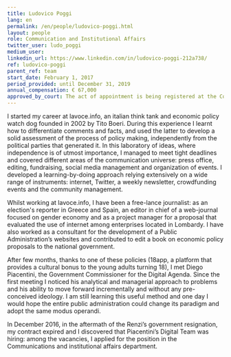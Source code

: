 ```yaml
---
title: Ludovico Poggi
lang: en
permalink: /en/people/ludovico-poggi.html
layout: people
role: Communication and Institutional Affairs
twitter_user: ludo_poggi
medium_user:
linkedin_url: https://www.linkedin.com/in/ludovico-poggi-212a738/
ref: ludovico-poggi
parent_ref: team
start_date: February 1, 2017
period_provided: until December 31, 2019
annual_compensation: € 67,000
approved_by_court: The act of appointment is being registered at the Court of Auditors
---
```

I started my career at lavoce.info, an italian think tank and economic policy watch dog founded in 2002 by Tito Boeri. During this experience I learnt how to differentiate comments and facts, and used the latter to develop a solid assessment of the process of policy making, independently from the political parties that generated it. In this laboratory of ideas, where independence is of utmost importance, I managed to meet tight deadlines and covered different areas of the communication universe: press office, editing, fundraising, social media management and organization of events. I developed a learning-by-doing approach relying extensively on a wide range of instruments: internet, Twitter, a weekly newsletter, crowdfunding events and the community management.

Whilst working at lavoce.info, I have been a free-lance journalist: as an election's reporter in Greece and Spain, an editor in chief of a web-journal focused on gender economy and as a project manager for a proposal that evaluated the use of internet among enterprises located in Lombardy. I have also worked as a consultant for the development of a Public Administration’s websites and contributed to edit a book on economic policy proposals to the national government.

After few months, thanks to one of these policies (18app, a platform that provides a cultural bonus to the young adults turning 18), I met Diego Piacentini, the Government Commissioner for the Digital Agenda. Since the first meeting I noticed his analytical and managerial approach to problems and his ability to move forward incrementally and without any pre-conceived ideology. I am still learning this useful method and one day I would hope the entire public administration could change its paradigm and adopt the same modus operandi.

In December 2016, in the aftermath of the Renzi’s government resignation, my contract expired and I discovered that Piacentini’s Digital Team was hiring: among the vacancies, I applied for the position in the Communications and institutional affairs department.
